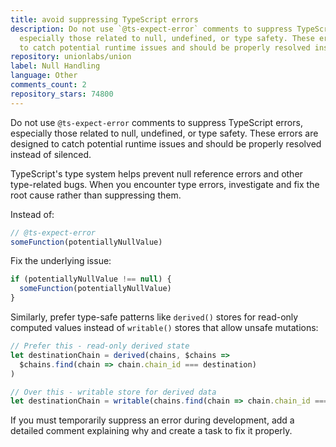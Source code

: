```yaml
---
title: avoid suppressing TypeScript errors
description: Do not use `@ts-expect-error` comments to suppress TypeScript errors,
  especially those related to null, undefined, or type safety. These errors are designed
  to catch potential runtime issues and should be properly resolved instead of silenced.
repository: unionlabs/union
label: Null Handling
language: Other
comments_count: 2
repository_stars: 74800
---
```


Do not use `@ts-expect-error` comments to suppress TypeScript errors, especially those related to null, undefined, or type safety. These errors are designed to catch potential runtime issues and should be properly resolved instead of silenced.

TypeScript's type system helps prevent null reference errors and other type-related bugs. When you encounter type errors, investigate and fix the root cause rather than suppressing them.

Instead of:
```typescript
// @ts-expect-error
someFunction(potentiallyNullValue)
```

Fix the underlying issue:
```typescript
if (potentiallyNullValue !== null) {
  someFunction(potentiallyNullValue)
}
```

Similarly, prefer type-safe patterns like `derived()` stores for read-only computed values instead of `writable()` stores that allow unsafe mutations:

```typescript
// Prefer this - read-only derived state
let destinationChain = derived(chains, $chains => 
  $chains.find(chain => chain.chain_id === destination)
)

// Over this - writable store for derived data
let destinationChain = writable(chains.find(chain => chain.chain_id === destination))
```

If you must temporarily suppress an error during development, add a detailed comment explaining why and create a task to fix it properly.